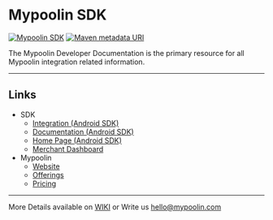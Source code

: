 <link rel="shortcut icon" type="image/png" href="https://dcv5wf39cuky3.cloudfront.net/favicons/favicon-32x32.png">

# Mypoolin SDK
[![Mypoolin SDK ](https://img.shields.io/badge/sdk-Mypoolin%20SDK-brightgreen.svg?style=flat-square)](https://github.com/mypoolin/mypoolin-sdk/wiki/Integration)
[![Maven metadata URI](https://img.shields.io/maven-metadata/v/http/central.maven.org/maven2/com/mypoolin/sdk/maven-metadata.xml.svg?style=flat-square)]()


The Mypoolin Developer Documentation is the primary resource for all Mypoolin integration related information.

----------

## Links
 + SDK
   - [Integration (Android SDK)](https://github.com/mypoolin/mypoolin-sdk/wiki/Integration)
   - [Documentation (Android SDK)](https://github.com/mypoolin/mypoolin-sdk/wiki)
   - [Home Page (Android SDK)](https://mypoolin.github.io/mypoolin-sdk/)
   - [Merchant Dashboard](https://merchants.mypoolin.com/)
 + Mypoolin
   - [Website](https://mypoolin.com)
   - [Offerings](https://mypoolin.com/api.html)
   - [Pricing](https://mypoolin.com/pricing)
 

***
More Details available on [WIKI](https://github.com/mypoolin/mypoolin-sdk/wiki) 
or 
Write us [hello@mypoolin.com](mailto:hello@mypoolin.com)
